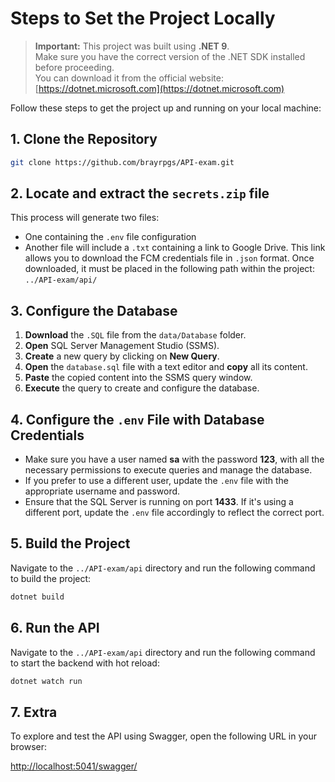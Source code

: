# Steps to Set the Project Locally

> **Important:** This project was built using **.NET 9**.  
> Make sure you have the correct version of the .NET SDK installed before proceeding.  
> You can download it from the official website: [https://dotnet.microsoft.com](https://dotnet.microsoft.com)

Follow these steps to get the project up and running on your local machine:

## 1. Clone the Repository

```bash
git clone https://github.com/brayrpgs/API-exam.git
```

## 2. Locate and extract the `secrets.zip` file
This process will generate two files:  
- One containing the `.env` file configuration  
- Another file will include a `.txt` containing a link to Google Drive. This link allows you to download the FCM credentials file in `.json` format. Once downloaded, it must be placed in the following path within the project: `../API-exam/api/`

## 3. Configure the Database

1. **Download** the `.SQL` file from the `data/Database` folder.  
2. **Open** SQL Server Management Studio (SSMS).  
3. **Create** a new query by clicking on **New Query**.  
4. **Open** the `database.sql` file with a text editor and **copy** all its content.  
5. **Paste** the copied content into the SSMS query window.  
6. **Execute** the query to create and configure the database.


## 4. Configure the `.env` File with Database Credentials

- Make sure you have a user named **sa** with the password **123**, with all the necessary permissions to execute queries and manage the database.  
- If you prefer to use a different user, update the `.env` file with the appropriate username and password.  
- Ensure that the SQL Server is running on port **1433**. If it's using a different port, update the `.env` file accordingly to reflect the correct port.

## 5. Build the Project

Navigate to the `../API-exam/api` directory and run the following command to build the project:

```bash
dotnet build
```

## 6. Run the API

Navigate to the `../API-exam/api` directory and run the following command to start the backend with hot reload:

```bash
dotnet watch run
```

## 7. Extra

To explore and test the API using Swagger, open the following URL in your browser:

[http://localhost:5041/swagger/](http://localhost:5041/swagger/)

